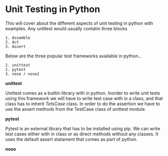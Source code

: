 # Unit Testing in Python

   This will cover about the different 
aspects of unit testing in python with examples. Any unittest would usually contatin three blocks
        
    1. Assemble
    2. Act
    3. Assert

 Below are the three popular test frameworks 
available in python...
        
    1. unittest
    2. pytest
    3. nose / nose2 
    
__unittest__
    
Unittest comes as a builtin library with in python. Inorder to write unit tests using this framework we will have to write test case with in a class, and that class has to inherit _TetsCase_ class. In order to do the assertion we have to use the assert methods from the TestCase class of unittest module.
    
__pytest__
        
Pytest is an external library that has to be installed using pip. We can write test cases either with in class or as direct methods without any classes. It uses the default assert statament that comes as part of python.
    
__nose__

    


